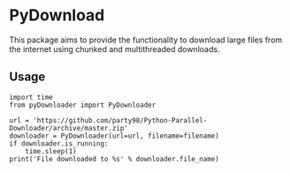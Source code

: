 # PyDownload

This package aims to provide the functionality to download large files from the internet using chunked and multithreaded downloads.


## Usage

```
import time
from pyDownloader import PyDownloader

url = 'https://github.com/party98/Python-Parallel-Downloader/archive/master.zip'
downloader = PyDownloader(url=url, filename=filename)
if downloader.is_running:
    time.sleep(1)
print('File downloaded to %s' % downloader.file_name)
```

